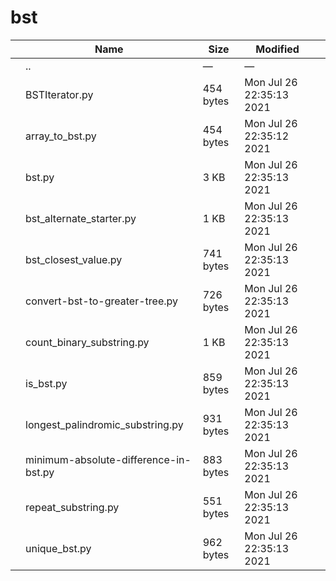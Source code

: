 bst
===

<table><thead><tr class="header"><th></th><th>Name</th><th>Size</th><th>Modified</th><th></th></tr></thead><tbody><tr class="odd"><td></td><td><span class="goup">..</span></td><td>—</td><td>—</td><td></td></tr><tr class="even"><td></td><td><span class="name">BSTIterator.py</span></td><td>454 bytes</td><td>Mon Jul 26 22:35:13 2021</td><td></td></tr><tr class="odd"><td></td><td><span class="name">array_to_bst.py</span></td><td>454 bytes</td><td>Mon Jul 26 22:35:12 2021</td><td></td></tr><tr class="even"><td></td><td><span class="name">bst.py</span></td><td>3 KB</td><td>Mon Jul 26 22:35:13 2021</td><td></td></tr><tr class="odd"><td></td><td><span class="name">bst_alternate_starter.py</span></td><td>1 KB</td><td>Mon Jul 26 22:35:13 2021</td><td></td></tr><tr class="even"><td></td><td><span class="name">bst_closest_value.py</span></td><td>741 bytes</td><td>Mon Jul 26 22:35:13 2021</td><td></td></tr><tr class="odd"><td></td><td><span class="name">convert-bst-to-greater-tree.py</span></td><td>726 bytes</td><td>Mon Jul 26 22:35:13 2021</td><td></td></tr><tr class="even"><td></td><td><span class="name">count_binary_substring.py</span></td><td>1 KB</td><td>Mon Jul 26 22:35:13 2021</td><td></td></tr><tr class="odd"><td></td><td><span class="name">is_bst.py</span></td><td>859 bytes</td><td>Mon Jul 26 22:35:13 2021</td><td></td></tr><tr class="even"><td></td><td><span class="name">longest_palindromic_substring.py</span></td><td>931 bytes</td><td>Mon Jul 26 22:35:13 2021</td><td></td></tr><tr class="odd"><td></td><td><span class="name">minimum-absolute-difference-in-bst.py</span></td><td>883 bytes</td><td>Mon Jul 26 22:35:13 2021</td><td></td></tr><tr class="even"><td></td><td><span class="name">repeat_substring.py</span></td><td>551 bytes</td><td>Mon Jul 26 22:35:13 2021</td><td></td></tr><tr class="odd"><td></td><td><span class="name">unique_bst.py</span></td><td>962 bytes</td><td>Mon Jul 26 22:35:13 2021</td><td></td></tr></tbody></table>
